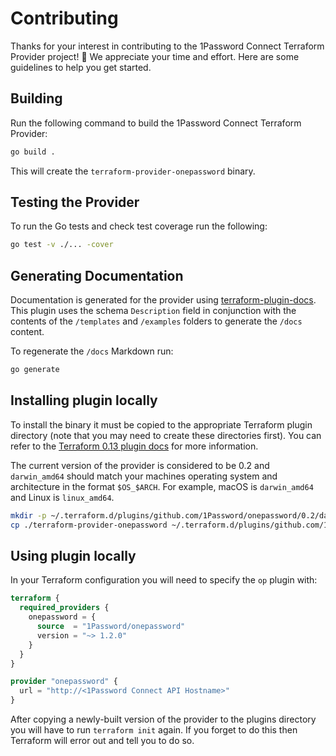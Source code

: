 # Contributing

Thanks for your interest in contributing to the 1Password Connect Terraform Provider project! 🙌 We appreciate your time and effort. Here are some guidelines to help you get started.

## Building

Run the following command to build the 1Password Connect Terraform Provider:

```sh
go build .
```

This will create the `terraform-provider-onepassword` binary.

## Testing the Provider

To run the Go tests and check test coverage run the following:

```sh
go test -v ./... -cover
```

## Generating Documentation

Documentation is generated for the provider using [terraform-plugin-docs](https://github.com/hashicorp/terraform-plugin-docs). This plugin uses the schema `Description` field in conjunction with the contents of the `/templates` and `/examples` folders to generate the `/docs` content.

To regenerate the `/docs` Markdown run:

```sh
go generate
```

## Installing plugin locally

To install the binary it must be copied to the appropriate Terraform plugin directory (note that you may need to create these directories first). You can refer to the [Terraform 0.13 plugin docs](https://www.hashicorp.com/blog/automatic-installation-of-third-party-providers-with-terraform-0-13) for more information.

The current version of the provider is considered to be 0.2 and `darwin_amd64` should match your machines operating system and architecture in the format `$OS_$ARCH`. For example, macOS is `darwin_amd64` and Linux is `linux_amd64`.

```sh
mkdir -p ~/.terraform.d/plugins/github.com/1Password/onepassword/0.2/darwin_amd64/
cp ./terraform-provider-onepassword ~/.terraform.d/plugins/github.com/1Password/onepassword/0.2/darwin_amd64/terraform-provider-onepassword
```

## Using plugin locally

In your Terraform configuration you will need to specify the `op` plugin with:

```tf
terraform {
  required_providers {
    onepassword = {
      source  = "1Password/onepassword"
      version = "~> 1.2.0"
    }
  }
}

provider "onepassword" {
  url = "http://<1Password Connect API Hostname>"
}
```

After copying a newly-built version of the provider to the plugins directory you will have to run `terraform init` again. If you forget to do this then Terraform will error out and tell you to do so.
